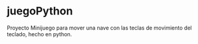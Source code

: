# juegoPython
Proyecto Minijuego para mover una nave con las teclas de movimiento del teclado, hecho en python.
